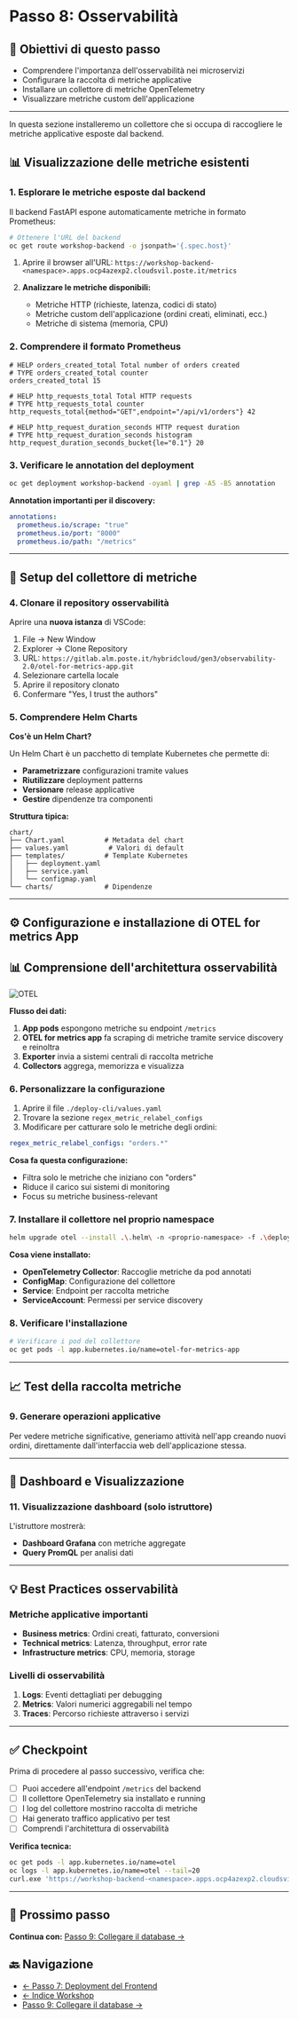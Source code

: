 # Passo 8: Osservabilità

## 🎯 Obiettivi di questo passo

- Comprendere l'importanza dell'osservabilità nei microservizi
- Configurare la raccolta di metriche applicative
- Installare un collettore di metriche OpenTelemetry
- Visualizzare metriche custom dell'applicazione

---

In questa sezione installeremo un collettore che si occupa di raccogliere le metriche applicative esposte dal backend.

## 📊 Visualizzazione delle metriche esistenti

### 1. Esplorare le metriche esposte dal backend

Il backend FastAPI espone automaticamente metriche in formato Prometheus:

```bash
# Ottenere l'URL del backend
oc get route workshop-backend -o jsonpath='{.spec.host}'
```

1. Aprire il browser all'URL: `https://workshop-backend-<namespace>.apps.ocp4azexp2.cloudsvil.poste.it/metrics`

2. **Analizzare le metriche disponibili:**
   - Metriche HTTP (richieste, latenza, codici di stato)
   - Metriche custom dell'applicazione (ordini creati, eliminati, ecc.)
   - Metriche di sistema (memoria, CPU)

### 2. Comprendere il formato Prometheus

```
# HELP orders_created_total Total number of orders created
# TYPE orders_created_total counter
orders_created_total 15

# HELP http_requests_total Total HTTP requests
# TYPE http_requests_total counter  
http_requests_total{method="GET",endpoint="/api/v1/orders"} 42

# HELP http_request_duration_seconds HTTP request duration
# TYPE http_request_duration_seconds histogram
http_request_duration_seconds_bucket{le="0.1"} 20
```

### 3. Verificare le annotation del deployment

```bash
oc get deployment workshop-backend -oyaml | grep -A5 -B5 annotation
```

**Annotation importanti per il discovery:**
```yaml
annotations:
  prometheus.io/scrape: "true"
  prometheus.io/port: "8000"  
  prometheus.io/path: "/metrics"
```

---

## 🔧 Setup del collettore di metriche

### 4. Clonare il repository osservabilità

Aprire una **nuova istanza** di VSCode:

1. File → New Window
2. Explorer → Clone Repository  
3. URL: `https://gitlab.alm.poste.it/hybridcloud/gen3/observability-2.0/otel-for-metrics-app.git`
4. Selezionare cartella locale
5. Aprire il repository clonato
6. Confermare "Yes, I trust the authors"

### 5. Comprendere Helm Charts

**Cos'è un Helm Chart?**

Un Helm Chart è un pacchetto di template Kubernetes che permette di:
- **Parametrizzare** configurazioni tramite values
- **Riutilizzare** deployment patterns
- **Versionare** release applicative
- **Gestire** dipendenze tra componenti

**Struttura tipica:**
```
chart/
├── Chart.yaml          # Metadata del chart
├── values.yaml          # Valori di default
├── templates/          # Template Kubernetes
│   ├── deployment.yaml
│   ├── service.yaml
│   └── configmap.yaml
└── charts/             # Dipendenze
```

---

## ⚙️ Configurazione e installazione di OTEL for metrics App

## 📊 Comprensione dell'architettura osservabilità

![OTEL](../imgs/architecture-with-router.png)

**Flusso dei dati:**
1. **App pods** espongono metriche su endpoint `/metrics`
2. **OTEL for metrics app** fa scraping di metriche tramite service discovery e reinoltra
3. **Exporter** invia a sistemi centrali di raccolta metriche
4. **Collectors** aggrega, memorizza e visualizza

### 6. Personalizzare la configurazione

1. Aprire il file `./deploy-cli/values.yaml`
2. Trovare la sezione `regex_metric_relabel_configs`
3. Modificare per catturare solo le metriche degli ordini:

```yaml
regex_metric_relabel_configs: "orders.*"
```

**Cosa fa questa configurazione:**
- Filtra solo le metriche che iniziano con "orders"
- Riduce il carico sui sistemi di monitoring
- Focus su metriche business-relevant

### 7. Installare il collettore nel proprio namespace

```bash
helm upgrade otel --install .\.helm\ -n <proprio-namespace> -f .\deploy-cli\values.yaml
```

**Cosa viene installato:**
- **OpenTelemetry Collector**: Raccoglie metriche da pod annotati
- **ConfigMap**: Configurazione del collettore
- **Service**: Endpoint per raccolta metriche
- **ServiceAccount**: Permessi per service discovery

### 8. Verificare l'installazione

```bash
# Verificare i pod del collettore
oc get pods -l app.kubernetes.io/name=otel-for-metrics-app
```

---

## 📈 Test della raccolta metriche

### 9. Generare operazioni applicative

Per vedere metriche significative, generiamo attività nell'app creando nuovi ordini, direttamente dall'interfaccia web dell'applicazione stessa.

---

## 🎯 Dashboard e Visualizzazione

### 11. Visualizzazione dashboard (**solo istruttore**)

L'istruttore mostrerà:
- **Dashboard Grafana** con metriche aggregate
- **Query PromQL** per analisi dati

---

## 💡 Best Practices osservabilità

### Metriche applicative importanti

- **Business metrics**: Ordini creati, fatturato, conversioni
- **Technical metrics**: Latenza, throughput, error rate  
- **Infrastructure metrics**: CPU, memoria, storage

### Livelli di osservabilità

1. **Logs**: Eventi dettagliati per debugging
2. **Metrics**: Valori numerici aggregabili nel tempo
3. **Traces**: Percorso richieste attraverso i servizi

---

## ✅ Checkpoint

Prima di procedere al passo successivo, verifica che:

- [ ] Puoi accedere all'endpoint `/metrics` del backend
- [ ] Il collettore OpenTelemetry sia installato e running
- [ ] I log del collettore mostrino raccolta di metriche
- [ ] Hai generato traffico applicativo per test
- [ ] Comprendi l'architettura di osservabilità

**Verifica tecnica:**
```bash
oc get pods -l app.kubernetes.io/name=otel
oc logs -l app.kubernetes.io/name=otel --tail=20
curl.exe 'https://workshop-backend-<namespace>.apps.ocp4azexp2.cloudsvil.poste.it/metrics' | grep orders
```

---

## 🚀 Prossimo passo

**Continua con:** [Passo 9: Collegare il database →](./passo-9-database-switch.md)

## 🔙 Navigazione

- [← Passo 7: Deployment del Frontend](./passo-7-frontend.md)
- [← Indice Workshop](./README.md)
- [Passo 9: Collegare il database →](./passo-9-database-switch.md)